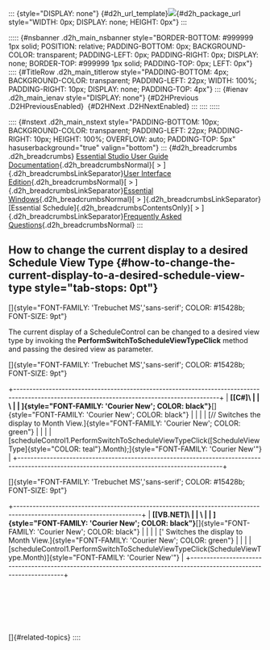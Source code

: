 ::: {style="DISPLAY: none"}
[](ms-xhelp:///?Id=d2h_url_template){#d2h_url_template}![](!package_url!){#d2h_package_url style="WIDTH: 0px; DISPLAY: none; HEIGHT: 0px"}
:::

::::: {#nsbanner .d2h_main_nsbanner style="BORDER-BOTTOM: #999999 1px solid; POSITION: relative; PADDING-BOTTOM: 0px; BACKGROUND-COLOR: transparent; PADDING-LEFT: 0px; PADDING-RIGHT: 0px; DISPLAY: none; BORDER-TOP: #999999 1px solid; PADDING-TOP: 0px; LEFT: 0px"}
:::: {#TitleRow .d2h_main_titlerow style="PADDING-BOTTOM: 4px; BACKGROUND-COLOR: transparent; PADDING-LEFT: 22px; WIDTH: 100%; PADDING-RIGHT: 10px; DISPLAY: none; PADDING-TOP: 4px"}
::: {#ienav .d2h_main_ienav style="DISPLAY: none"}
[](ms-xhelp:///?Id=69e67811-afa5-4874-b0bc-0832d4cd1ced){#D2HPrevious .D2HPreviousEnabled}  [](ms-xhelp:///?Id=aee6037c-b496-4bac-af21-ba66ccaa9407){#D2HNext .D2HNextEnabled}
:::
::::
:::::

:::: {#nstext .d2h_main_nstext style="PADDING-BOTTOM: 10px; BACKGROUND-COLOR: transparent; PADDING-LEFT: 22px; PADDING-RIGHT: 10px; HEIGHT: 100%; OVERFLOW: auto; PADDING-TOP: 5px" hasuserbackground="true" valign="bottom"}
::: {#d2h_breadcrumbs .d2h_breadcrumbs}
[Essential Studio User Guide Documentation](ms-xhelp:///?Id=12457748-09e3-4d74-a240-8e049cedf030){.d2h_breadcrumbsNormal}[ \> ]{.d2h_breadcrumbsLinkSeparator}[User Interface Edition](ms-xhelp:///?Id=c29296b7-531c-413b-a0ec-488ca1f7f669){.d2h_breadcrumbsNormal}[ \> ]{.d2h_breadcrumbsLinkSeparator}[Essential Windows](ms-xhelp:///?Id=e60759d8-47a4-4570-9d7a-16a68d63f2ea){.d2h_breadcrumbsNormal}[ \> ]{.d2h_breadcrumbsLinkSeparator}[Essential Schedule]{.d2h_breadcrumbsContentsOnly}[ \> ]{.d2h_breadcrumbsLinkSeparator}[Frequently Asked Questions](ms-xhelp:///?Id=72f39766-cb99-43c8-b0dd-798509d37465){.d2h_breadcrumbsNormal}
:::

## How to change the current display to a desired Schedule View Type {#how-to-change-the-current-display-to-a-desired-schedule-view-type style="tab-stops: 0pt"}

[]{style="FONT-FAMILY: 'Trebuchet MS','sans-serif'; COLOR: #15428b; FONT-SIZE: 9pt"} 

The current display of a ScheduleControl can be changed to a desired view type by invoking the **PerformSwitchToScheduleViewTypeClick** method and passing the desired view as parameter.

[]{style="FONT-FAMILY: 'Trebuchet MS','sans-serif'; COLOR: #15428b; FONT-SIZE: 9pt"} 

+---------------------------------------------------------------------------------------------------------------------------------------------+
| **[\[C#\]\                                                                                                                                  |
| \                                                                                                                                           |
| ]{style="FONT-FAMILY: 'Courier New'; COLOR: black"}**[]{style="FONT-FAMILY: 'Courier New'; COLOR: black"}                                   |
|                                                                                                                                             |
| [// Switches the display to Month View.]{style="FONT-FAMILY: 'Courier New'; COLOR: green"}                                                  |
|                                                                                                                                             |
| [scheduleControl1.PerformSwitchToScheduleViewTypeClick([ScheduleViewType]{style="COLOR: teal"}.Month);]{style="FONT-FAMILY: 'Courier New'"} |
+---------------------------------------------------------------------------------------------------------------------------------------------+

[]{style="FONT-FAMILY: 'Trebuchet MS','sans-serif'; COLOR: #15428b; FONT-SIZE: 9pt"} 

+---------------------------------------------------------------------------------------------------------------------+
| **[\[VB.NET\]\                                                                                                      |
| \                                                                                                                   |
| ]{style="FONT-FAMILY: 'Courier New'; COLOR: black"}**[]{style="FONT-FAMILY: 'Courier New'; COLOR: black"}           |
|                                                                                                                     |
| [\' Switches the display to Month View.]{style="FONT-FAMILY: 'Courier New'; COLOR: green"}                          |
|                                                                                                                     |
| [scheduleControl1.PerformSwitchToScheduleViewTypeClick(ScheduleViewType.Month)]{style="FONT-FAMILY: 'Courier New'"} |
+---------------------------------------------------------------------------------------------------------------------+

 

 

 

[]{#related-topics}
::::
